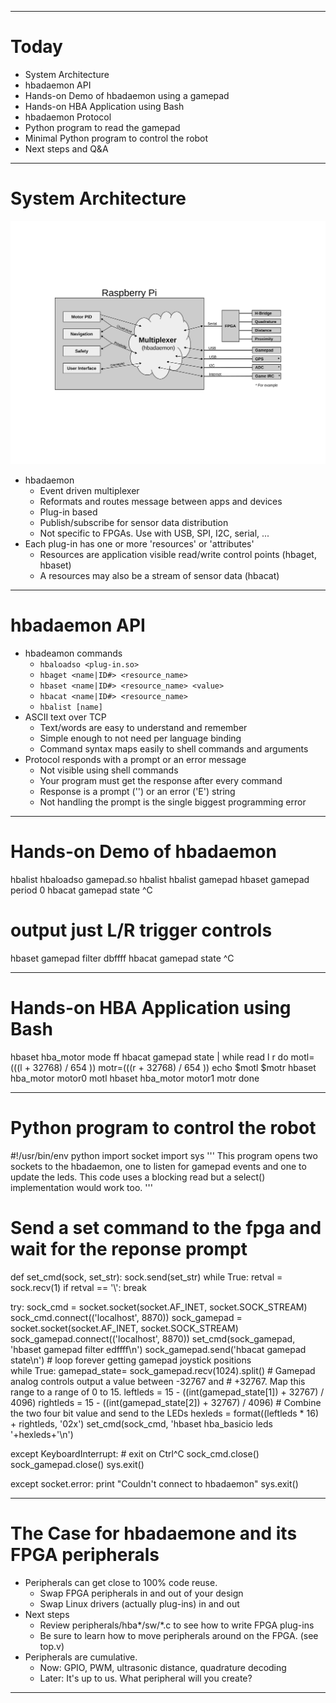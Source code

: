 <!-- $theme: gaia -->
<!-- template: invert -->

---

# Today

* System Architecture
* hbadaemon API
* Hands-on Demo of hbadaemon using a gamepad
* Hands-on HBA Application using Bash
* hbadaemon Protocol
* Python program to read the gamepad
* Minimal Python program to control the robot
* Next steps and Q&A

---

# System Architecture
![100% center](./images/hba_sysarch1.svg)

* hbadaemon
  * Event driven multiplexer
  * Reformats and routes message between apps and devices
  * Plug-in based
  * Publish/subscribe for sensor data distribution
  * Not specific to FPGAs.  Use with USB, SPI, I2C, serial, ...
* Each plug-in has one or more 'resources' or 'attributes'
  * Resources are application visible read/write control points (hbaget, hbaset)
  * A resources may also be a stream of sensor data (hbacat)

---

# hbadaemon API

* hbadeamon commands
  * `hbaloadso <plug-in.so>`
  * `hbaget <name|ID#> <resource_name>`
  * `hbaset <name|ID#> <resource_name> <value>`
  * `hbacat <name|ID#> <resource_name>`
  * `hbalist [name]`
* ASCII text over TCP
  * Text/words are easy to understand and remember
  * Simple enough to not need per language binding
  * Command syntax maps easily to shell commands and arguments
* Protocol responds with a prompt or an error message
  * Not visible using shell commands
  * Your program must get the response after every command
  * Response is a prompt ('\') or an error ('E') string
  * Not handling the prompt is the single biggest programming error

---

# Hands-on Demo of hbadaemon 

hbalist
hbaloadso gamepad.so
hbalist
hbalist gamepad
hbaset gamepad period 0 
hbacat gamepad state
^C
# output just L/R trigger controls
hbaset gamepad filter dbffff
hbacat gamepad state
^C

---

# Hands-on HBA Application using Bash

hbaset hba_motor mode ff
hbacat gamepad state | 
while read l r
do
   motl=$(( ($l + 32768) / 654 ))
   motr=$(( ($r + 32768) / 654 ))
   echo $motl $motr
   hbaset hba_motor motor0 motl
   hbaset hba_motor motor1 motr
done

---

# Python program to control the robot

#!/usr/bin/env python
import socket
import sys
''' This program opens two sockets to the hbadaemon, one
    to listen for gamepad events and one to update the
    leds.  This code uses a blocking read but a select()
    implementation would work too.
'''

# Send a set command to the fpga and wait for the reponse prompt
def set_cmd(sock, set_str):
    sock.send(set_str)
    while True:
        retval = sock.recv(1)
        if retval == '\\':
            break


try:
    sock_cmd = socket.socket(socket.AF_INET, socket.SOCK_STREAM)
    sock_cmd.connect(('localhost', 8870))
    sock_gamepad = socket.socket(socket.AF_INET, socket.SOCK_STREAM)
    sock_gamepad.connect(('localhost', 8870))
    set_cmd(sock_gamepad, 'hbaset gamepad filter edffff\n')
    sock_gamepad.send('hbacat gamepad state\n')
    # loop forever getting gamepad joystick positions  
    while True:
        gamepad_state= sock_gamepad.recv(1024).split()
        # Gamepad analog controls output a value between -32767 and
        # +32767.  Map this range to a range of 0 to 15.
        leftleds = 15 - ((int(gamepad_state[1]) + 32767) / 4096)
        rightleds = 15 - ((int(gamepad_state[2]) + 32767) / 4096)
        # Combine the two four bit value and send to the LEDs
        hexleds = format((leftleds * 16) + rightleds, '02x')
        set_cmd(sock_cmd, 'hbaset hba_basicio leds '+hexleds+'\n')


except KeyboardInterrupt:
    # exit on Ctrl^C
    sock_cmd.close()
    sock_gamepad.close()
    sys.exit()

except socket.error:
    print "Couldn't connect to hbadaemon"
    sys.exit()

---

# The Case for hbadaemone and its FPGA peripherals

* Peripherals can get close to 100% code reuse.
  * Swap FPGA peripherals in and out of your design
  * Swap Linux drivers (actually plug-ins) in and out
* Next steps
  * Review peripherals/hba*/sw/*.c to see how to write FPGA plug-ins
  * Be sure to learn how to move peripherals around on the FPGA. (see top.v) 
* Peripherals are cumulative.
  * Now: GPIO, PWM, ultrasonic distance, quadrature decoding
  * Later: It's up to us.  What peripheral will you create?

---
